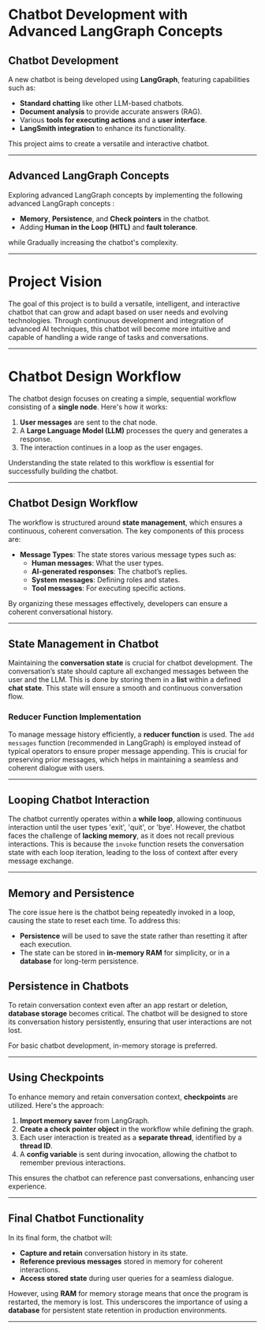 # Chatbot Development  with Advanced LangGraph Concepts


## Chatbot Development

A new chatbot is being developed using **LangGraph**, featuring capabilities such as:

- **Standard chatting** like other LLM-based chatbots.
- **Document analysis** to provide accurate answers (RAG).
- Various **tools for executing actions** and a **user interface**.
- **LangSmith integration** to enhance its functionality.

This project aims to create a versatile and interactive chatbot.

---

## Advanced LangGraph Concepts

Exploring advanced LangGraph concepts by implementing the following advanced LangGraph concepts :

- **Memory**, **Persistence**, and **Check pointers** in the chatbot.
- Adding **Human in the Loop (HITL)** and **fault tolerance**.

while Gradually increasing the chatbot's complexity.

---

# Project Vision

The goal of this project is to build a versatile, intelligent, and interactive chatbot that can grow and adapt based on user needs and evolving technologies. Through continuous development and integration of advanced AI techniques, this chatbot will become more intuitive and capable of handling a wide range of tasks and conversations.

---

# Chatbot Design Workflow

The chatbot design focuses on creating a simple, sequential workflow consisting of a **single node**. Here's how it works:

1. **User messages** are sent to the chat node.
2. A **Large Language Model (LLM)** processes the query and generates a response.
3. The interaction continues in a loop as the user engages.

Understanding the state related to this workflow is essential for successfully building the chatbot.

---

## Chatbot Design Workflow 

The workflow is structured around **state management**, which ensures a continuous, coherent conversation. The key components of this process are:

- **Message Types**: The state stores various message types such as:
  - **Human messages**: What the user types.
  - **AI-generated responses**: The chatbot’s replies.
  - **System messages**: Defining roles and states.
  - **Tool messages**: For executing specific actions.

By organizing these messages effectively, developers can ensure a coherent conversational history.

---

## State Management in Chatbot

Maintaining the **conversation state** is crucial for chatbot development. The conversation’s state should capture all exchanged messages between the user and the LLM. This is done by storing them in a **list** within a defined **chat state**. This state will ensure a smooth and continuous conversation flow.

### Reducer Function Implementation

To manage message history efficiently, a **reducer function** is used. The `add messages` function (recommended in LangGraph) is employed instead of typical operators to ensure proper message appending. This is crucial for preserving prior messages, which helps in maintaining a seamless and coherent dialogue with users.

---

## Looping Chatbot Interaction

The chatbot currently operates within a **while loop**, allowing continuous interaction until the user types 'exit', 'quit', or 'bye'. However, the chatbot faces the challenge of **lacking memory**, as it does not recall previous interactions. This is because the `invoke` function resets the conversation state with each loop iteration, leading to the loss of context after every message exchange.

---

## Memory and Persistence

The core issue here is the chatbot being repeatedly invoked in a loop, causing the state to reset each time. To address this:

- **Persistence** will be used to save the state rather than resetting it after each execution.
- The state can be stored in **in-memory RAM** for simplicity, or in a **database** for long-term persistence.

## Persistence in Chatbots

To retain conversation context even after an app restart or deletion, **database storage** becomes critical. The chatbot will be designed to store its conversation history persistently, ensuring that user interactions are not lost.

  
For  basic chatbot development, in-memory storage is preferred.

---

## Using Checkpoints

To enhance memory and retain conversation context, **checkpoints** are utilized. Here's the approach:

1. **Import memory saver** from LangGraph.
2. **Create a check pointer object** in the workflow while defining the graph.
3. Each user interaction is treated as a **separate thread**, identified by a **thread ID**.
4. A **config variable** is sent during invocation, allowing the chatbot to remember previous interactions.

This ensures the chatbot can reference past conversations, enhancing user experience.

---

## Final Chatbot Functionality

In its final form, the chatbot will:

- **Capture and retain** conversation history in its state.
- **Reference previous messages** stored in memory for coherent interactions.
- **Access stored state** during user queries for a seamless dialogue.

However, using **RAM** for memory storage means that once the program is restarted, the memory is lost. This underscores the importance of using a **database** for persistent state retention in production environments.

---




